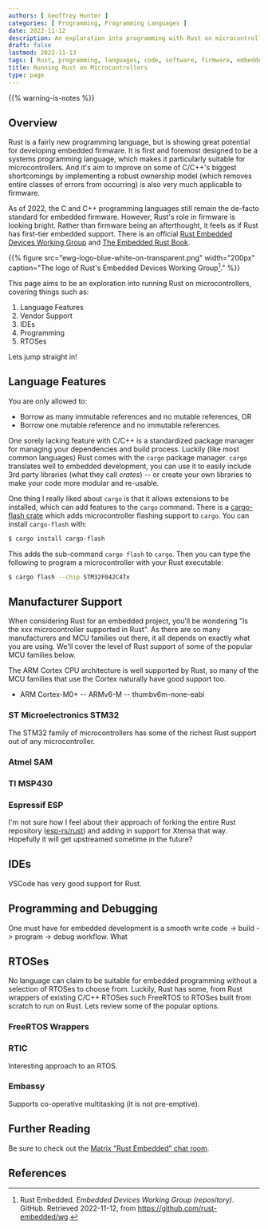 ```yaml
---
authors: [ Geoffrey Hunter ]
categories: [ Programming, Programming Languages ]
date: 2022-11-12
description: An exploration into programming with Rust on microcontrollers.
draft: false
lastmod: 2022-11-13
tags: [ Rust, programming, languages, code, software, firmware, embedded, microcontrollers, RTOS, RTIC, STM32, ESP32, ARM, cargo, cargo flash ]
title: Running Rust on Microcontrollers
type: page
---
```


{{% warning-is-notes %}}

## Overview

Rust is a fairly new programming language, but is showing great potential for developing embedded firmware. It is first and foremost designed to be a systems programming language, which makes it particularly suitable for microcontrollers. And it's aim to improve on some of C/C++'s biggest shortcomings by implementing a robust ownership model (which removes entire classes of errors from occurring) is also very much applicable to firmware.

As of 2022, the C and C++ programming languages still remain the de-facto standard for embedded firmware. However, Rust's role in firmware is looking bright. Rather than firmware being an afterthought, it feels as if Rust has first-tier embedded support. There is an official [Rust Embedded Devices Working Group](https://github.com/rust-embedded/wg) and [The Embedded Rust Book](https://docs.rust-embedded.org/book/). 

{{% figure src="ewg-logo-blue-white-on-transparent.png" width="200px" caption="The logo of Rust's Embedded Devices Working Group[^bib-rust-embedded-working-group-repo]." %}}

This page aims to be an exploration into running Rust on microcontrollers, covering things such as:

1. Language Features
1. Vendor Support
1. IDEs
1. Programming
1. RTOSes

Lets jump straight in!

## Language Features

You are only allowed to:

* Borrow as many immutable references and no mutable references, OR
* Borrow one mutable reference and no immutable references.

One sorely lacking feature with C/C++ is a standardized package manager for managing your dependencies and build process. Luckily (like most common languages) Rust comes with the `cargo` package manager. `cargo` translates well to embedded development, you can use it to easily include 3rd party libraries (what they call _crates_) -- or create your own libraries to make your code more modular and re-usable.

One thing I really liked about `cargo` is that it allows extensions to be installed, which can add features to the `cargo` command. There is a [cargo-flash crate](https://github.com/probe-rs/cargo-flash) which adds microcontroller flashing support to `cargo`. You can install `cargo-flash` with:

```bash
$ cargo install cargo-flash
```

This adds the sub-command `cargo flash` to `cargo`. Then you can type the following to program a microcontroller with your Rust executable:

```bash
$ cargo flash --chip STM32F042C4Tx
```

## Manufacturer Support

When considering Rust for an embedded project, you'll be wondering "Is the xxx microcontroller supported in Rust". As there are so many manufacturers and MCU families out there, it all depends on exactly what you are using. We'll cover the level of Rust support of some of the popular MCU families below.

The ARM Cortex CPU architecture is well supported by Rust, so many of the MCU families that use the Cortex naturally have good support too.

* ARM Cortex-M0+ -- ARMv6-M -- thumbv6m-none-eabi

### ST Microelectronics STM32

The STM32 family of microcontrollers has some of the richest Rust support out of any microcontroller.

### Atmel SAM

### TI MSP430

### Espressif ESP

I'm not sure how I feel about their approach of forking the entire Rust repository ([esp-rs/rust](https://github.com/esp-rs/rust)) and adding in support for Xtensa that way. Hopefully it will get upstreamed sometime in the future?

## IDEs

VSCode has very good support for Rust.
## Programming and Debugging

One must have for embedded development is a smooth write code -> build -> program -> debug workflow. What 

## RTOSes

No language can claim to be suitable for embedded programming without a selection of RTOSes to choose from. Luckily, Rust has some, from Rust wrappers of existing C/C++ RTOSes such FreeRTOS to RTOSes built from scratch to run on Rust. Lets review some of the popular options.

### FreeRTOS Wrappers

### RTIC

Interesting approach to an RTOS.

### Embassy

Supports co-operative multitasking (it is not pre-emptive).

## Further Reading

Be sure to check out the [Matrix "Rust Embedded" chat room](https://app.element.io/#/room/#rust-embedded:matrix.org).

## References

[^bib-rust-embedded-working-group-repo]: Rust Embedded. _Embedded Devices Working Group (repository)_. GitHub. Retrieved 2022-11-12, from https://github.com/rust-embedded/wg.
